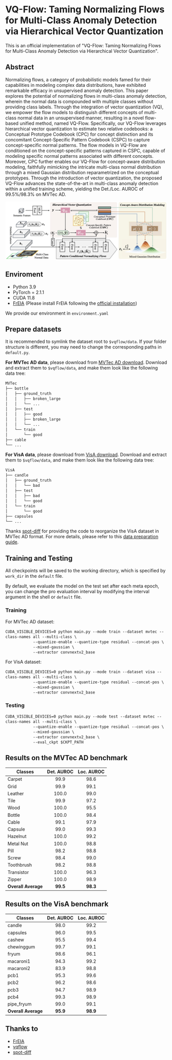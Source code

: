 # VQ-Flow: Taming Normalizing Flows for Multi-Class Anomaly Detection via Hierarchical Vector Quantization

This is an official implementation of "VQ-Flow: Taming Normalizing Flows for Multi-Class Anomaly Detection via Hierarchical Vector Quantization".

## Abstract

Normalizing flows, a category of probabilistic models famed for their capabilities in modeling complex data distributions, have exhibited remarkable efficacy in unsupervised anomaly detection. This paper explores the potential of normalizing flows in multi-class anomaly detection, wherein the normal data is compounded with multiple classes without providing class labels. Through the integration of vector quantization (VQ), we empower the flow models to distinguish different concepts of multi-class normal data in an unsupervised manner, resulting in a novel flow-based unified method, named VQ-Flow. Specifically, our VQ-Flow leverages hierarchical vector quantization to estimate two relative codebooks: a Conceptual Prototype Codebook (CPC) for concept distinction and its concomitant Concept-Specific Pattern Codebook (CSPC) to capture concept-specific normal patterns. The flow models in VQ-Flow are conditioned on the concept-specific patterns captured in CSPC, capable of modeling specific normal patterns associated with different concepts. Moreover, CPC further enables our VQ-Flow for concept-aware distribution modeling, faithfully mimicking the intricate multi-class normal distribution through a mixed Gaussian distribution reparametrized on the conceptual prototypes. Through the introduction of vector quantization, the proposed VQ-Flow advances the state-of-the-art in multi-class anomaly detection within a unified training scheme, yielding the Det./Loc. AUROC of 99.5%/98.3% on MVTec AD.

![The framework of vqflow](./imgs/framework.jpg)

## Enviroment

- Python 3.9
- PyTorch = 2.1.1
- CUDA 11.8
- [FrEIA](https://github.com/VLL-HD/FrEIA) (Please install FrEIA following the [official installation](https://github.com/VLL-HD/FrEIA#table-of-contents))

We provide our environment in `environment.yaml`

## Prepare datasets

It is recommended to symlink the dataset root to `$vqflow/data`.
If your folder structure is different, you may need to change the corresponding paths in `default.py`.

**For MVTec AD data**, please download from [MVTec AD download](https://www.mvtec.com/company/research/datasets/mvtec-ad). Download and extract them to `$vqflow/data`, and make them look like the following data tree:

```shell
MVTec
├── bottle
│   ├── ground_truth
│   │   ├── broken_large
│   │   └── ...
│   ├── test
│   │   ├── good
│   │   ├── broken_large
│   │   └── ...
│   └── train
│       └── good
├── cable
└── ...
```

**For VisA data**, please download from [VisA download](https://amazon-visual-anomaly.s3.us-west-2.amazonaws.com/VisA_20220922.tar). Download and extract them to `$vqflow/data`, and make them look like the following data tree:

```shell
VisA
├── candle
│   ├── ground_truth
│   │   └── bad
│   ├── test
│   │   ├── bad
│   │   └── good
│   └── train
│       └── good
├── capsules
└── ...
```

Thanks [spot-diff](https://github.com/amazon-science/spot-diff/tree/main) for providing the code to reorganize the VisA dataset in MVTec AD format. For more details, please refer to this [data preparation guide](https://github.com/amazon-science/spot-diff/tree/main#data-preparation).

## Training and Testing

All checkpoints will be saved to the working directory, which is specified by `work_dir` in the `default` file.

By default, we evaluate the model on the test set after each meta epoch, you can change the pro evaluation interval by modifying the interval argument in the shell or `default` file.

### Training

For MVTec AD dataset:
```shell
CUDA_VISIBLE_DEVICES=0 python main.py --mode train --dataset mvtec --class-names all --multi-class \
            --quantize-enable --quantize-type residual --concat-pos \
            --mixed-gaussian \
            --extractor convnextv2_base 
```

For VisA dataset:
```shell
CUDA_VISIBLE_DEVICES=0 python main.py --mode train --dataset visa --class-names all --multi-class \
            --quantize-enable --quantize-type residual --concat-pos \
            --mixed-gaussian \
            --extractor convnextv2_base 
```

### Testing

```shell
CUDA_VISIBLE_DEVICES=0 python main.py --mode test --dataset mvtec --class-names all --multi-class \
            --quantize-enable --quantize-type residual --concat-pos \
            --mixed-gaussian \
            --extractor convnextv2_base \
            --eval_ckpt $CKPT_PATH
```

## Results on the MVTec AD benchmark

| Classes             | Det. AUROC | Loc. AUROC |
| ------------------- | :--------: | :--------: |
| Carpet              |    99.9    |    98.6    |
| Grid                |    99.9    |    99.1    |
| Leather             |   100.0    |    99.0    |
| Tile                |    99.9    |    97.2    |
| Wood                |   100.0    |    95.5    |
| Bottle              |   100.0    |    98.4    |
| Cable               |    99.1    |    97.9    |
| Capsule             |    99.0    |    99.3    |
| Hazelnut            |   100.0    |    99.2    |
| Metal Nut           |   100.0    |    98.8    |
| Pill                |    98.2    |    98.8    |
| Screw               |    98.4    |    99.0    |
| Toothbrush          |    98.2    |    98.8    |
| Transistor          |   100.0    |    96.3    |
| Zipper              |   100.0    |    98.9    |
| **Overall Average** |  **99.5**  |  **98.3**  |

## Results on the VisA benchmark

| Classes             | Det. AUROC | Loc. AUROC |
| ------------------- | :--------: | :--------: |
| candle              |    98.0    |    99.2    |
| capsules            |    96.0    |    99.5    |
| cashew              |    95.5    |    99.4    |
| chewinggum          |    99.7    |    99.1    |
| fryum               |    98.6    |    96.1    |
| macaroni1           |    94.3    |    99.2    |
| macaroni2           |    83.9    |    98.8    |
| pcb1                |    95.3    |    99.6    |
| pcb2                |    96.2    |    98.6    |
| pcb3                |    94.7    |    98.9    |
| pcb4                |    99.3    |    98.9    |
| pipe_fryum          |    99.0    |    99.1    |
| **Overall Average** |  **95.9**  |  **98.9**  |


## Thanks to

- [FrEIA](https://github.com/VLL-HD/FrEIA)
- [vqflow](https://github.com/cool-xuan/vqflow)
- [spot-diff](https://github.com/amazon-science/spot-diff/tree/main)
